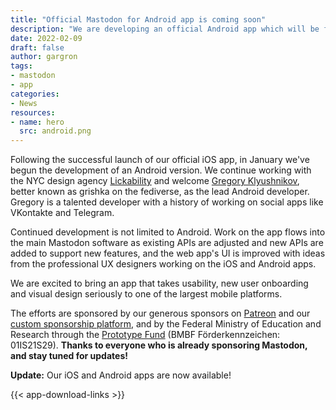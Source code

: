 ```yaml
---
title: "Official Mastodon for Android app is coming soon"
description: "We are developing an official Android app which will be free and focused on helping new users get started on the fediverse"
date: 2022-02-09
draft: false
author: gargron
tags:
- mastodon
- app
categories:
- News
resources:
- name: hero
  src: android.png
---
```


Following the successful launch of our official iOS app, in January we've begun the development of an Android version. We continue working with the NYC design agency [Lickability](https://lickability.com/) and welcome [Gregory Klyushnikov](https://grishka.me/), better known as grishka on the fediverse, as the lead Android developer. Gregory is a talented developer with a history of working on social apps like VKontakte and Telegram.

Continued development is not limited to Android. Work on the app flows into the main Mastodon software as existing APIs are adjusted and new APIs are added to support new features, and the web app's UI is improved with ideas from the professional UX designers working on the iOS and Android apps.

We are excited to bring an app that takes usability, new user onboarding and visual design seriously to one of the largest mobile platforms.

The efforts are sponsored by our generous sponsors on [Patreon](https://patreon.com/mastodon) and our [custom sponsorship platform](https://sponsor.joinmastodon.org), and by the Federal Ministry of Education and Research through the [Prototype Fund](https://prototypefund.de/project/mastodon-mobile-apps-und-e2e-verschluesselung/) (BMBF Förderkennzeichen: 01IS21S29). **Thanks to everyone who is already sponsoring Mastodon, and stay tuned for updates!**

**Update:** Our iOS and Android apps are now available!

{{< app-download-links >}}
